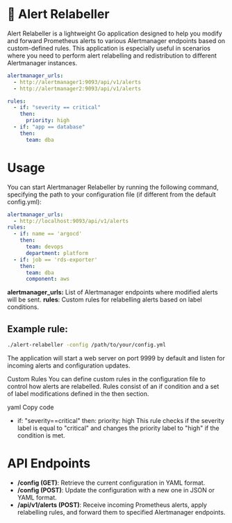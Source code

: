 # 🚀 Alert Relabeller

Alert Relabeller is a lightweight Go application designed to help you modify and forward Prometheus alerts to various Alertmanager endpoints based on custom-defined rules. This application is especially useful in scenarios where you need to perform alert relabelling and redistribution to different Alertmanager instances.

```yaml
alertmanager_urls:
  - http://alertmanager1:9093/api/v1/alerts
  - http://alertmanager2:9093/api/v1/alerts

rules:
  - if: "severity == critical"
    then:
      priority: high
  - if: "app == database"
    then:
      team: dba
```

# Usage

You can start Alertmanager Relabeller by running the following command, specifying the path to your configuration file (if different from the default config.yml):

```yaml
alertmanager_urls:
  - http://localhost:9093/api/v1/alerts
rules:
  - if: name == 'argocd'
    then: 
      team: devops
      department: platform
  - if: job == 'rds-exporter'
    then: 
      team: dba
      component: aws
```


**alertmanager_urls:** List of Alertmanager endpoints where modified alerts will be sent.
**rules**: Custom rules for relabelling alerts based on label conditions.

## Example rule:

```sh
./alert-relabeller -config /path/to/your/config.yml
```

The application will start a web server on port 9999 by default and listen for incoming alerts and configuration updates.

Custom Rules
You can define custom rules in the configuration file to control how alerts are relabelled. Rules consist of an if condition and a set of label modifications defined in the then section.


yaml
Copy code
- if: "severity==critical"
  then:
    priority: high
This rule checks if the severity label is equal to "critical" and changes the priority label to "high" if the condition is met.

# API Endpoints

- **/config (GET)**: Retrieve the current configuration in YAML format.
- **/config (POST)**: Update the configuration with a new one in JSON or YAML format.
- **/api/v1/alerts (POST)**: Receive incoming Prometheus alerts, apply relabelling rules, and forward them to specified Alertmanager endpoints.
